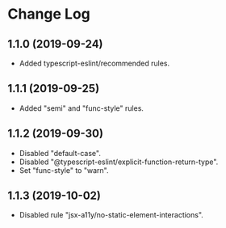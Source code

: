 # Change Log

## 1.1.0 (2019-09-24)

* Added typescript-eslint/recommended rules.

## 1.1.1 (2019-09-25)

* Added "semi" and "func-style" rules.

## 1.1.2 (2019-09-30)

* Disabled "default-case".
* Disabled "@typescript-eslint/explicit-function-return-type".
* Set "func-style" to "warn".

## 1.1.3 (2019-10-02)

* Disabled rule "jsx-a11y/no-static-element-interactions".
